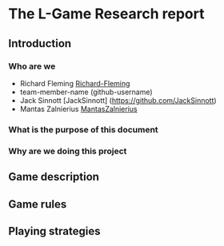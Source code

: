 # The L-Game Research report 
## Introduction

### Who are we
- Richard Fleming [Richard-Fleming](https://github.com/Richard-Fleming)
- team-member-name (github-username)
- Jack Sinnott [JackSinnott] (https://github.com/JackSinnott)
- Mantas Zalnierius [MantasZalnierius](https://github.com/MantasZalnierius)

### What is the purpose of this document
### Why are we doing this project

## Game description
## Game rules
## Playing strategies
